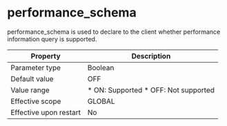 performance_schema 
=======================================

performance_schema is used to declare to the client whether performance information query is supported. 


|        Property        |                                                         Description                                                          |
|------------------------|------------------------------------------------------------------------------------------------------------------------------|
| Parameter type         | Boolean                                                                                                                      |
| Default value          | OFF                                                                                                                          |
| Value range            | * ON: Supported   * OFF: Not supported    |
| Effective scope        | GLOBAL                                                                                                                       |
| Effective upon restart | No                                                                                                                           |


